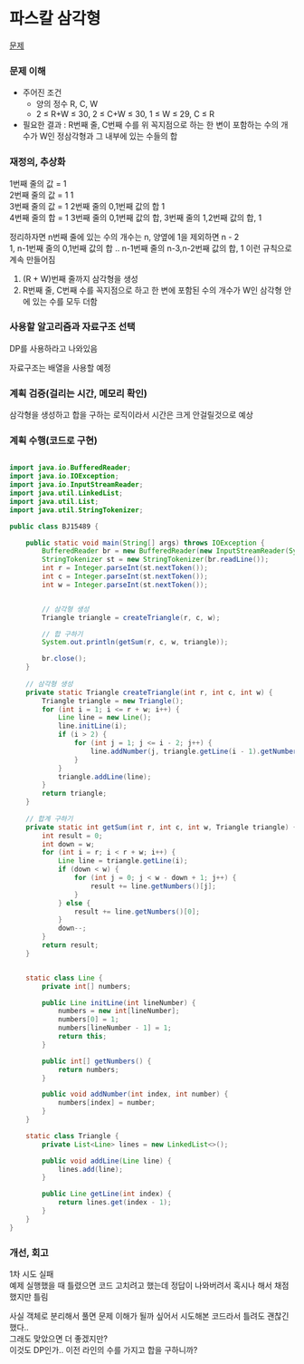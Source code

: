 # 파스칼 삼각형
[문제](https://www.acmicpc.net/problem/15489)

### 문제 이해
- 주어진 조건  
  - 양의 정수 R, C, W  
  - 2 ≤ R+W ≤ 30, 2 ≤ C+W ≤ 30, 1 ≤ W ≤ 29, C ≤ R
- 필요한 결과 : R번째 줄, C번째 수를 위 꼭지점으로 하는 한 변이 포함하는 수의 개수가 W인 정삼각형과 그 내부에 있는 수들의 합

### 재정의, 추상화
1번째 줄의 값 = 1  
2번째 줄의 값 = 1 1  
3번째 줄의 값 = 1 2번째 줄의 0,1번째 값의 합 1  
4번째 줄의 합 = 1 3번째 줄의 0,1번째 값의 합, 3번째 줄의 1,2번째 값의 합, 1  

정리하자면 n번째 줄에 있는 수의 개수는 n, 양옆에 1을 제외하면 n - 2  
1, n-1번째 줄의 0,1번째 값의 합 .. n-1번째 줄의 n-3,n-2번째 값의 합, 1
이런 규칙으로 계속 만들어짐  

1. (R + W)번째 줄까지 삼각형을 생성  
2. R번째 줄, C번째 수를 꼭지점으로 하고 한 변에 포함된 수의 개수가 W인 삼각형 안에 있는 수를 모두 더함

### 사용할 알고리즘과 자료구조 선택
DP를 사용하라고 나와있음  

자료구조는 배열을 사용할 예정  

### 계획 검증(걸리는 시간, 메모리 확인)
삼각형을 생성하고 합을 구하는 로직이라서 시간은 크게 안걸릴것으로 예상  

### 계획 수행(코드로 구현)
```java

import java.io.BufferedReader;
import java.io.IOException;
import java.io.InputStreamReader;
import java.util.LinkedList;
import java.util.List;
import java.util.StringTokenizer;

public class BJ15489 {

    public static void main(String[] args) throws IOException {
        BufferedReader br = new BufferedReader(new InputStreamReader(System.in));
        StringTokenizer st = new StringTokenizer(br.readLine());
        int r = Integer.parseInt(st.nextToken());
        int c = Integer.parseInt(st.nextToken());
        int w = Integer.parseInt(st.nextToken());


        // 삼각형 생성
        Triangle triangle = createTriangle(r, c, w);

        // 합 구하기
        System.out.println(getSum(r, c, w, triangle));

        br.close();
    }
    
    // 삼각형 생성
    private static Triangle createTriangle(int r, int c, int w) {
        Triangle triangle = new Triangle();
        for (int i = 1; i <= r + w; i++) {
            Line line = new Line();
            line.initLine(i);
            if (i > 2) {
                for (int j = 1; j <= i - 2; j++) {
                    line.addNumber(j, triangle.getLine(i - 1).getNumbers()[j - 1] + triangle.getLine(i - 1).getNumbers()[j]);
                }
            }
            triangle.addLine(line);
        }
        return triangle;
    }
    
    // 합계 구하기
    private static int getSum(int r, int c, int w, Triangle triangle) {
        int result = 0;
        int down = w;   
        for (int i = r; i < r + w; i++) {
            Line line = triangle.getLine(i);
            if (down < w) {
                for (int j = 0; j < w - down + 1; j++) {
                    result += line.getNumbers()[j];
                }
            } else {
                result += line.getNumbers()[0];
            }
            down--;
        }
        return result;
    }


    static class Line {
        private int[] numbers;

        public Line initLine(int lineNumber) {
            numbers = new int[lineNumber];
            numbers[0] = 1;
            numbers[lineNumber - 1] = 1;
            return this;
        }

        public int[] getNumbers() {
            return numbers;
        }

        public void addNumber(int index, int number) {
            numbers[index] = number;
        }
    }

    static class Triangle {
        private List<Line> lines = new LinkedList<>();

        public void addLine(Line line) {
            lines.add(line);
        }

        public Line getLine(int index) {
            return lines.get(index - 1);
        }
    }
}

```

### 개선, 회고
1차 시도 실패  
예제 실행했을 때 틀렸으면 코드 고치려고 했는데 정답이 나와버려서 혹시나 해서 채점했지만 틀림  

사실 객체로 분리해서 풀면 문제 이해가 될까 싶어서 시도해본 코드라서 틀려도 괜찮긴 했다..  
그래도 맞았으면 더 좋겠지만?  
이것도 DP인가.. 이전 라인의 수를 가지고 합을 구하니까?  